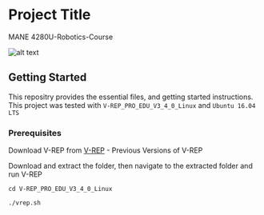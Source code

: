 # Project Title
MANE 4280U-Robotics-Course

![alt text](home/abdu/Pictures/pose/Selection_004.jpg)
## Getting Started
This repositry provides the essential files, and getting started instructions.
This project was tested with ```V-REP_PRO_EDU_V3_4_0_Linux``` and ```Ubuntu 16.04 LTS```

### Prerequisites


Download V-REP from [V-REP](http://www.coppeliarobotics.com/previousversions.html) - Previous Versions of V-REP

Download and extract the folder, then navigate to the extracted folder and run V-REP

```cd V-REP_PRO_EDU_V3_4_0_Linux```

```./vrep.sh```
